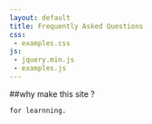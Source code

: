 ```yaml
---
layout: default
title: Frequently Asked Questions
css:
 - examples.css
js:
 - jquery.min.js
 - examples.js
---
```


##why make this site ?

```for learnning.```
